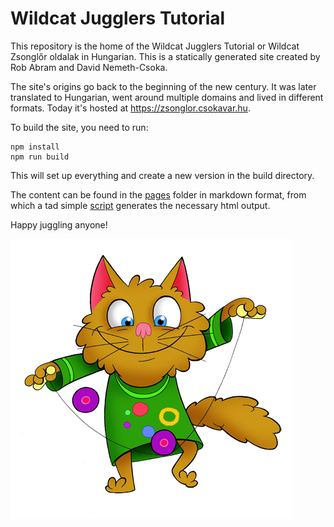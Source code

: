 # Wildcat Jugglers Tutorial

This repository is the home of the Wildcat Jugglers Tutorial or Wildcat Zsonglőr oldalak in Hungarian. This is a statically generated site created by Rob Abram and David Nemeth-Csoka. 

The site's origins go back to the beginning of the new century. It was later translated to Hungarian, went around multiple domains and lived in different formats. Today it's hosted at https://zsonglor.csokavar.hu.

To build the site, you need to run:

``` 
npm install
npm run build
```

This will set up everything and create a new version in the build directory.

The content can be found in the [pages](pages) folder in markdown format, from which a tad simple [script](src/index.ts) generates the necessary html output.

Happy juggling anyone!

![img](resources/images/diabolo-macska.png)
